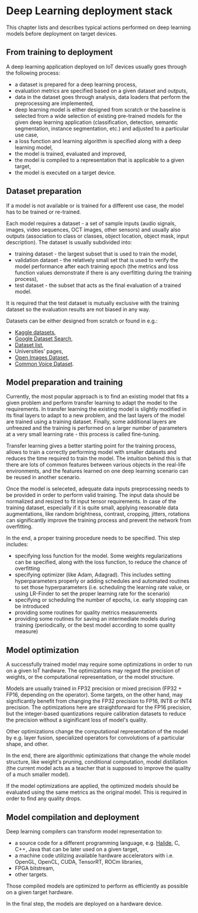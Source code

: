 # Deep Learning deployment stack

This chapter lists and describes typical actions performed on deep learning models before deployment on target devices.

## From training to deployment

A deep learning application deployed on IoT devices usually goes through the following process:

* a dataset is prepared for a deep learning process,
* evaluation metrics are specified based on a given dataset and outputs,
* data in the dataset goes through analysis, data loaders that perform the preprocessing are implemented,
* deep learning model is either designed from scratch or the baseline is selected from a wide selection of existing pre-trained models for the given deep learning application (classification, detection, semantic segmentation, instance segmentation, etc.) and adjusted to a particular use case,
* a loss function and learning algorithm is specified along with a deep learning model,
* the model is trained, evaluated and improved,
* the model is compiled to a representation that is applicable to a given target,
* the model is executed on a target device.

## Dataset preparation

If a model is not available or is trained for a different use case, the model has to be trained or re-trained.

Each model requires a dataset - a set of sample inputs (audio signals, images, video sequences, OCT images, other sensors) and usually also outputs (association to class or classes, object location, object mask, input description).
The dataset is usually subdivided into:

* training dataset - the largest subset that is used to train the model,
* validation dataset - the relatively small set that is used to verify the model performance after each training epoch (the metrics and loss function values demonstrate if there is any overfitting during the training process),
* test dataset - the subset that acts as the final evaluation of a trained model.

It is required that the test dataset is mutually exclusive with the training dataset so the evaluation results are not biased in any way.

Datasets can be either designed from scratch or found in e.g.:

* [Kaggle datasets](https://www.kaggle.com),
* [Google Dataset Search](https://datasetsearch.research.google.com),
* [Dataset list](https://datasetlist.com),
* Universities' pages,
* [Open Images Dataset](https://storage.googleapis.com/openimages/web/index.html),
* [Common Voice Dataset](https://commonvoice.mozilla.org/en).

## Model preparation and training

Currently, the most popular approach is to find an existing model that fits a given problem and perform transfer learning to adapt the model to the requirements.
In transfer learning the existing model is slightly modified in its final layers to adapt to a new problem, and the last layers of the model are trained using a training dataset.
Finally, some additional layers are unfreezed and the training is performed on a larger number of parameters at a very small learning rate - this process is called fine-tuning.

Transfer learning gives a better starting point for the training process, allows to train a correctly performing model with smaller datasets and reduces the time required to train the model.
The intuition behind this is that there are lots of common features between various objects in the real-life environments, and the features learned on one deep learning scenario can be reused in another scenario.

Once the model is seleceted, adequate data inputs preprocessing needs to be provided in order to perform valid training.
The input data should be normalized and resized to fit input tensor requirements.
In case of the training dataset, especially if it is quite small, applying reasonable data augmentations, like random brightness, contrast, cropping, jitters, rotations can significantly improve the training process and prevent the network from overfitting.

In the end, a proper training procedure needs to be specified.
This step includes:

* specifying loss function for the model.
  Some weights regularizations can be specified, along with the loss function, to reduce the chance of overfitting
* specifying optimizer (like Adam, Adagrad).
  This includes setting hyperparameters properly or adding schedules and automated routines to set those hyperparameters (i.e. scheduling the learning rate value, or using LR-Finder to set the proper learning rate for the scenario)
* specifying or scheduling the number of epochs, i.e. early stopping can be introduced
* providing some routines for quality metrics measurements
* providing some routines for saving an intermediate models during training (periodically, or the best model according to some quality measure)

## Model optimization

A successfully trained model may require some optimizations in order to run on a given IoT hardware.
The optimizations may regard the precision of weights, or the computational representation, or the model structure.

Models are usually trained in FP32 precision or mixed precision (FP32 + FP16, depending on the operator).
Some targets, on the other hand, may significantly benefit from changing the FP32 precision to FP16, INT8 or INT4 precision.
The optimizations here are straightforward for the FP16 precision, but the integer-based quantizations require calibration datasets to reduce the precision without a siginificant loss of model's quality.

Other optimizations change the computational representation of the model by e.g. layer fusion, specialized operators for convolutions of a particular shape, and other.

In the end, there are algorithmic optimizations that change the whole model structure, like weight's pruning, conditional computation, model distillation (the current model acts as a teacher that is supposed to improve the quality of a much smaller model).

If the model optimizations are applied, the optimized models should be evaluated using the same metrics as the original model.
This is required in order to find any quality drops.

## Model compilation and deployment

Deep learning compilers can transform model representation to:

* a source code for a different programming language, e.g. [Halide](https://halide-lang.org), C, C++, Java that can be later used on a given target,
* a machine code utilizing available hardware accelerators with i.e. OpenGL, OpenCL, CUDA, TensorRT, ROCm libraries,
* FPGA bitstream,
* other targets.

Those compiled models are optimized to perform as efficiently as possible on a given target hardware.

In the final step, the models are deployed on a hardware device.
